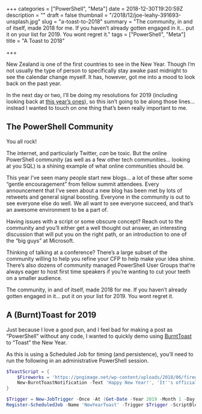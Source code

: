 +++
categories = ["PowerShell", "Meta"]
date = 2018-12-30T19:20:59Z
description = ""
draft = false
thumbnail = "/2018/12/joe-leahy-391693-unsplash.jpg"
slug = "a-toast-to-2018"
summary = "The community, in and of itself, made 2018 for me. If you haven’t already gotten engaged in it… put it on your list for 2019. You wont regret it."
tags = ["PowerShell", "Meta"]
title = "A Toast to 2018"

+++


New Zealand is one of the first countries to see in the New Year. Though I’m not usually the type of person to specifically stay awake past midnight to see the calendar change myself. It has, however, got me into a mood to look back on the past year.

In the next day or two, I’ll be doing my resolutions for 2019 (including looking back at [this year’s ones](https://king.geek.nz/2018/01/03/resolution-2018/)), so this isn’t going to be along those lines… instead I wanted to touch on one thing that’s been really important to me.

## ****The PowerShell Community****

You all rock!

The internet, and particularly Twitter, _can_ be toxic. But the online PowerShell community (as well as a few other tech communities… looking at you SQL) is a shining example of what online communities should be.

This year I’ve seen many people start new blogs… a lot of these after some “gentle encouragement” from fellow summit attendees. Every announcement that I’ve seen about a new blog has been met by lots of retweets and general signal boosting. Everyone in the community is out to see everyone else do well. We all want to see everyone succeed, and that’s an awesome environment to be a part of.

Having issues with a script or some obscure concept? Reach out to the community and you’ll either get a well thought out answer, an interesting discussion that will put you on the right path, or an introduction to one of the “big guys” at Microsoft.

Thinking of talking at a conference? There’s a large subset of the community willing to help you refine your CFP to help make your idea shine. There’s also dozens of community managed PowerShell User Groups that’re always eager to host first time speakers if you’re wanting to cut your teeth on a smaller audience.

The community, in and of itself, made 2018 for me. If you haven’t already gotten engaged in it… put it on your list for 2019. You wont regret it.

## ****A (Burnt)Toast for 2019****

Just because I love a good pun, and I feel bad for making a post as “PowerShell” without any code, I wanted to quickly demo using [BurntToast](https://powershellgallery.com/packages/BurntToast) to “Toast” the New Year.

As this is using a Scheduled Job for timing (and persistence), you’ll need to run the following in an administrative PowerShell session.

```powershell
$ToastScript = {
    $Fireworks = 'https://pngimage.net/wp-content/uploads/2018/06/fireworks-icon-png-9.png'
    New-BurntToastNotification -Text 'Happy New Year!', 'It''s officially 2019' -Sound Call10 -AppLogo $Fireworks
}

$Trigger = New-JobTrigger -Once -At (Get-Date -Year 2019 -Month 1 -Day 1 -Hour 0 -Minute 0 -Second 0)
Register-ScheduledJob -Name 'NewYearToast' -Trigger $Trigger -ScriptBlock $ToastScript

```

